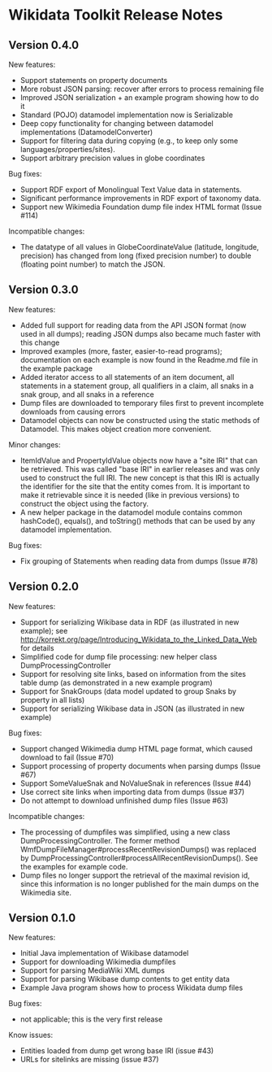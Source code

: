 Wikidata Toolkit Release Notes
==============================

Version 0.4.0
-------------

New features:
* Support statements on property documents
* More robust JSON parsing: recover after errors to process remaining file
* Improved JSON serialization + an example program showing how to do it
* Standard (POJO) datamodel implementation now is Serializable
* Deep copy functionality for changing between datamodel implementations (DatamodelConverter)
* Support for filtering data during copying (e.g., to keep only some languages/properties/sites).
* Support arbitrary precision values in globe coordinates 

Bug fixes:
* Support RDF export of Monolingual Text Value data in statements.
* Significant performance improvements in RDF export of taxonomy data.
* Support new Wikimedia Foundation dump file index HTML format (Issue #114)

Incompatible changes:
* The datatype of all values in GlobeCoordinateValue (latitude, longitude, precision) has
  changed from long (fixed precision number) to double (floating point number) to match the JSON.
   


Version 0.3.0
-------------

New features:
* Added full support for reading data from the API JSON format (now used in all dumps);
  reading JSON dumps also became much faster with this change
* Improved examples (more, faster, easier-to-read programs); documentation on each
  example is now found in the Readme.md file in the example package
* Added iterator access to all statements of an item document, all statements in a statement
  group, all qualifiers in a claim, all snaks in a snak group, and all snaks in a reference
* Dump files are downloaded to temporary files first to prevent incomplete downloads
  from causing errors
* Datamodel objects can now be constructed using the static methods of Datamodel. This makes
  object creation more convenient.

Minor changes:
* ItemIdValue and PropertyIdValue objects now have a "site IRI" that can be retrieved.
  This was called "base IRI" in earlier releases and was only used to construct the full
  IRI. The new concept is that this IRI is actually the identifier for the site that the
  entity comes from. It is important to make it retrievable since it is needed (like in
  previous versions) to construct the object using the factory.
* A new helper package in the datamodel module contains common hashCode(), equals(), and
  toString() methods that can be used by any datamodel implementation.

Bug fixes:
* Fix grouping of Statements when reading data from dumps (Issue #78)


Version 0.2.0
-------------

New features:
* Support for serializing Wikibase data in RDF (as illustrated in new example);
  see http://korrekt.org/page/Introducing_Wikidata_to_the_Linked_Data_Web for details
* Simplified code for dump file processing: new helper class DumpProcessingController
* Support for resolving site links, based on information from the sites table dump
  (as demonstrated in a new example program)
* Support for SnakGroups (data model updated to group Snaks by property in all lists)
* Support for serializing Wikibase data in JSON (as illustrated in new example)

Bug fixes:
* Support changed Wikimedia dump HTML page format, which caused download to fail (Issue #70)
* Support processing of property documents when parsing dumps (Issue #67)
* Support SomeValueSnak and NoValueSnak in references (Issue #44)
* Use correct site links when importing data from dumps (Issue #37)
* Do not attempt to download unfinished dump files (Issue #63)

Incompatible changes:
* The processing of dumpfiles was simplified, using a new class DumpProcessingController.
  The former method WmfDumpFileManager#processRecentRevisionDumps() was replaced by
  DumpProcessingController#processAllRecentRevisionDumps(). See the examples for example
  code.
* Dump files no longer support the retrieval of the maximal revision id, since this
  information is no longer published for the main dumps on the Wikimedia site.


Version 0.1.0
-------------

New features:
* Initial Java implementation of Wikibase datamodel
* Support for downloading Wikimedia dumpfiles
* Support for parsing MediaWiki XML dumps
* Support for parsing Wikibase dump contents to get entity data
* Example Java program shows how to process Wikidata dump files

Bug fixes:
* not applicable; this is the very first release 

Know issues:
* Entities loaded from dump get wrong base IRI (issue #43)
* URLs for sitelinks are missing (issue #37)

   
